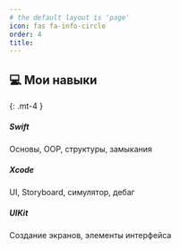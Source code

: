 ```yaml
---
# the default layout is 'page'
icon: fas fa-info-circle
order: 4
title:
---
```


## 💻 Мои навыки
{: .mt-4 }

<div class="d-flex flex-wrap gap-3 mt-4">

  <div class="border border-2 rounded p-3 bg-body-tertiary text-body-emphasis shadow-sm" style="min-width: 200px;">
    <h5 class="mb-1">Swift</h5>
    <p class="mb-0 small">Основы, OOP, структуры, замыкания</p>
  </div>

  <div class="border border-2 rounded p-3 bg-body-tertiary text-body-emphasis shadow-sm" style="min-width: 200px;">
    <h5 class="mb-1">Xcode</h5>
    <p class="mb-0 small">UI, Storyboard, симулятор, дебаг</p>
  </div>

  <div class="border border-2 rounded p-3 bg-body-tertiary text-body-emphasis shadow-sm" style="min-width: 200px;">
    <h5 class="mb-1">UIKit</h5>
    <p class="mb-0 small">Создание экранов, элементы интерфейса</p>
  </div>

</div>

